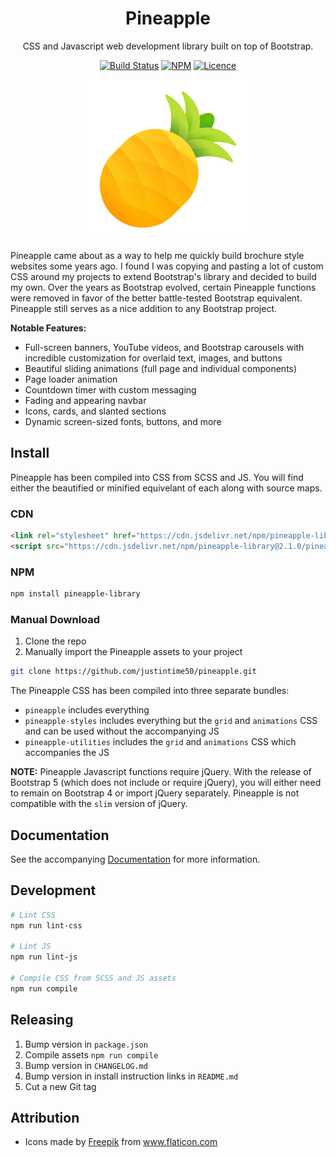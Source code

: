 <div align="center">

# Pineapple

CSS and Javascript web development library built on top of Bootstrap.

[![Build Status](https://github.com/Justintime50/pineapple/workflows/build/badge.svg)](https://github.com/Justintime50/pineapple/actions)
[![NPM](https://img.shields.io/npm/v/pineapple-library)](https://www.npmjs.com/package/pineapple-library)
[![Licence](https://img.shields.io/github/license/justintime50/pineapple)](LICENSE)

<img src="assets/showcase.png" alt="Showcase">

</div>

Pineapple came about as a way to help me quickly build brochure style websites some years ago. I found I was copying and pasting a lot of custom CSS around my projects to extend Bootstrap's library and decided to build my own. Over the years as Bootstrap evolved, certain Pineapple functions were removed in favor of the better battle-tested Bootstrap equivalent. Pineapple still serves as a nice addition to any Bootstrap project.

**Notable Features:**

* Full-screen banners, YouTube videos, and Bootstrap carousels with incredible customization for overlaid text, images, and buttons
* Beautiful sliding animations (full page and individual components)
* Page loader animation
* Countdown timer with custom messaging
* Fading and appearing navbar
* Icons, cards, and slanted sections
* Dynamic screen-sized fonts, buttons, and more

## Install

Pineapple has been compiled into CSS from SCSS and JS. You will find either the beautified or minified equivelant of each along with source maps.

### CDN

```html
<link rel="stylesheet" href="https://cdn.jsdelivr.net/npm/pineapple-library@2.1.0/pineapple/dist/css/pineapple.min.css">
<script src="https://cdn.jsdelivr.net/npm/pineapple-library@2.1.0/pineapple/dist/js/pineapple.min.js"></script>
```

### NPM

```bash
npm install pineapple-library
```

### Manual Download

1. Clone the repo
1. Manually import the Pineapple assets to your project

```bash
git clone https://github.com/justintime50/pineapple.git
```

The Pineapple CSS has been compiled into three separate bundles: 
* `pineapple` includes everything
* `pineapple-styles` includes everything but the `grid` and `animations` CSS and can be used without the accompanying JS
* `pineapple-utilities` includes the `grid` and `animations` CSS which accompanies the JS

**NOTE:** Pineapple Javascript functions require jQuery. With the release of Bootstrap 5 (which does not include or require jQuery), you will either need to remain on Bootstrap 4 or import jQuery separately. Pineapple is not compatible with the `slim` version of jQuery.

## Documentation

See the accompanying [Documentation](/docs/README.md) for more information.

## Development

```bash
# Lint CSS
npm run lint-css

# Lint JS
npm run lint-js

# Compile CSS from SCSS and JS assets
npm run compile
```

## Releasing

1. Bump version in `package.json`
1. Compile assets `npm run compile`
1. Bump version in `CHANGELOG.md`
1. Bump version in install instruction links in `README.md`
1. Cut a new Git tag

## Attribution

* Icons made by <a href="https://www.freepik.com" title="Freepik">Freepik</a> from <a href="https://www.flaticon.com/" title="Flaticon">www.flaticon.com</a>

